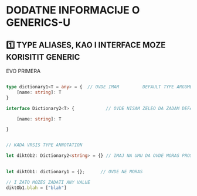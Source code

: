 # DODATNE INFORMACIJE O GENERICS-U

## :one: TYPE ALIASES, KAO I INTERFACE MOZE KORISITIT GENERIC

EVO PRIMERA

```typescript

type dictionary1<T = any> = {  // OVDE IMAM         DEFAULT TYPE ARGUMENT
    [name: string]: T
}

interface Dictionary2<T> {            // OVDE NISAM ZELEO DA ZADAM DEFAULT TYPE ARGUMENT

    [name: string]: T

}


// KADA VRSIS TYPE ANNOTATION

let diktOb2: Dictionary2<string> = {} // IMAJ NA UMU DA OVDE MORAS PROSLEDITI
                                                                        // TYPE ARGUMENT

let diktOb1: dictionary1 = {};      // OVDE NE MORAS

// I ZATO MOZES ZADATI ANY VALUE
diktOb1.blah = ["blah"]
```
